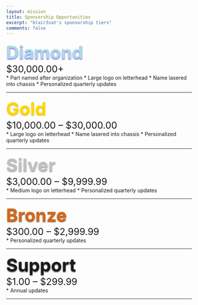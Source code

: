 ```yaml
---
layout: mission
title: Sponsorship Opportunities
excerpt: "blair3sat's sponsorship tiers"
comments: false
---
```


<div style="font-size:36pt;color:#add8e6;display:inline;text-shadow:0px 2px 3px #6060e0;font-weight:bold;">Diamond</div><pre style="display:inline;">      </pre><div style="font-size:19pt;displaydisplay:inline;">  $30,000.00+</div>
* Part named after organization
* Large logo on letterhead
* Name lasered into chassis
* Personalized quarterly updates

---

<div style="font-size:36pt;color:Gold;display:inline;text-shadow:0px 2px 3px #CFB53B;font-weight:bold;">Gold</div><pre style="display:inline;">      </pre><div style="font-size:19pt;displaydisplay:inline;">  $10,000.00 – $30,000.00</div>
* Large logo on letterhead
* Name lasered into chassis
* Personalized quarterly updates

---

<div style="font-size:36pt;color:silver;display:inline;text-shadow:0px 2px 3px #999999;font-weight:bold;">Silver</div><pre style="display:inline;">      </pre><div style="font-size:19pt;displaydisplay:inline;">  $3,000.00 – $9,999.99</div>
* Medium logo on letterhead
* Personalized quarterly updates

---

<div style="font-size:36pt;color: #D2691E;display:inline;text-shadow:0px 2px 3px #8B4513;font-weight:bold;">Bronze</div><pre style="display:inline;">      </pre><div style="font-size:19pt;displaydisplay:inline;">  $300.00 – $2,999.99</div>
* Personalized quarterly updates

---

<div style="font-size:36pt;display:inline;text-shadow:0px 2px 3px #333333;font-weight:bold;">Support</div><pre style="display:inline;">      </pre><div style="font-size:19pt;displaydisplay:inline;">  $1.00 – $299.99</div>
* Annual updates

---
